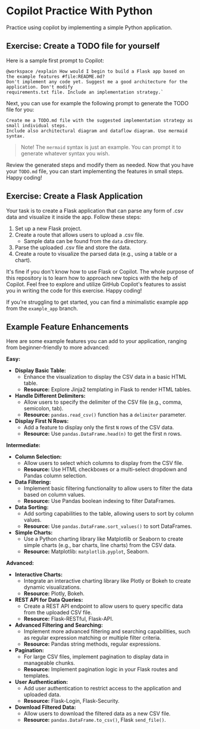 # Copilot Practice With Python

Practice using copilot by implementing a simple Python application.

## Exercise: Create a TODO file for yourself

Here is a sample first prompt to Copilot:

```text
@workspace /explain How would I begin to build a Flask app based on the example features #file:README.md?
Don't implement any code yet. Suggest me a good architecture for the application. Don't modify
requirements.txt file. Include an implementation strategy.`
```

Next, you can use for example the following prompt to generate the TODO file for you:

```text
Create me a TODO.md file with the suggested implementation strategy as small individual steps.
Include also architectural diagram and dataflow diagram. Use mermaid syntax.
```

> Note! The `mermaid` syntax is just an example. You can prompt it to generate whatever syntax you wish.

Review the generated steps and modify them as needed.
Now that you have your `TODO.md` file, you can start implementing the features in small steps. Happy coding!

## Exercise: Create a Flask Application

Your task is to create a Flask application that can parse any form of .csv data and visualize it inside the app. Follow these steps:

1. Set up a new Flask project.
2. Create a route that allows users to upload a .csv file.
    * Sample data can be found from the `data` directory.
3. Parse the uploaded .csv file and store the data.
4. Create a route to visualize the parsed data (e.g., using a table or a chart).

It's fine if you don't know how to use Flask or Copilot. The whole purpose of this repository is to learn how
to approach new topics with the help of Copilot.
Feel free to explore and utilize GitHub Copilot's features to assist you in writing the code for this exercise. Happy coding!

If you're struggling to get started, you can find a minimalistic example app from the `example_app` branch.

## Example Feature Enhancements

Here are some example features you can add to your application, ranging from beginner-friendly to more advanced:

**Easy:**

* **Display Basic Table:**
    * Enhance the visualization to display the CSV data in a basic HTML table.
    * **Resource:** Explore Jinja2 templating in Flask to render HTML tables.
* **Handle Different Delimiters:**
    * Allow users to specify the delimiter of the CSV file (e.g., comma, semicolon, tab).
    * **Resource:** `pandas.read_csv()` function has a `delimiter` parameter.
* **Display First N Rows:**
    * Add a feature to display only the first `N` rows of the CSV data.
    * **Resource:** Use `pandas.DataFrame.head(n)` to get the first n rows.

**Intermediate:**

* **Column Selection:**
    * Allow users to select which columns to display from the CSV file.
    * **Resource:** Use HTML checkboxes or a multi-select dropdown and Pandas column selection.
* **Data Filtering:**
    * Implement basic filtering functionality to allow users to filter the data based on column values.
    * **Resource:** Use Pandas boolean indexing to filter DataFrames.
* **Data Sorting:**
    * Add sorting capabilities to the table, allowing users to sort by column values.
    * **Resource:** Use `pandas.DataFrame.sort_values()` to sort DataFrames.
* **Simple Charts:**
    * Use a Python charting library like Matplotlib or Seaborn to create simple charts (e.g., bar charts, line charts) from the CSV data.
    * **Resource:** Matplotlib: `matplotlib.pyplot`, Seaborn.

**Advanced:**

* **Interactive Charts:**
    * Integrate an interactive charting library like Plotly or Bokeh to create dynamic visualizations.
    * **Resource:** Plotly, Bokeh.
* **REST API for Data Queries:**
    * Create a REST API endpoint to allow users to query specific data from the uploaded CSV file.
    * **Resource:** Flask-RESTful, Flask-API.
* **Advanced Filtering and Searching:**
    * Implement more advanced filtering and searching capabilities, such as regular expression matching or multiple filter criteria.
    * **Resource:** Pandas string methods, regular expressions.
* **Pagination:**
    * For large CSV files, implement pagination to display data in manageable chunks.
    * **Resource:** Implement pagination logic in your Flask routes and templates.
* **User Authentication:**
    * Add user authentication to restrict access to the application and uploaded data.
    * **Resource:** Flask-Login, Flask-Security.
* **Download Filtered Data:**
    * Allow users to download the filtered data as a new CSV file.
    * **Resource:** `pandas.DataFrame.to_csv()`, Flask `send_file()`.

